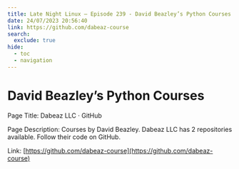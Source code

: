 ```yaml
---
title: Late Night Linux – Episode 239 - David Beazley’s Python Courses
date: 24/07/2023 20:56:40
link: https://github.com/dabeaz-course
search:
  exclude: true
hide:
  - toc
  - navigation
---
```


# David Beazley’s Python Courses

Page Title: Dabeaz LLC · GitHub

Page Description: Courses by David Beazley. Dabeaz LLC has 2 repositories available. Follow their code on GitHub. 

Link: [https://github.com/dabeaz-course](https://github.com/dabeaz-course)